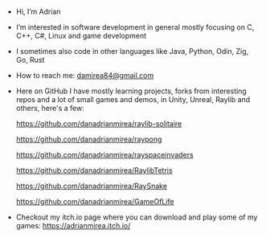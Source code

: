 - Hi, I’m Adrian
- I’m interested in software development in general mostly focusing on C, C++, C#, Linux and game development
- I sometimes also code in other languages like Java, Python, Odin, Zig, Go, Rust
- How to reach me: damirea84@gmail.com
- Here on GitHub I have mostly learning projects, forks from interesting repos and a lot of small games and demos, in Unity, Unreal, Raylib and others, here's a few:

  https://github.com/danadrianmirea/raylib-solitaire
  
  https://github.com/danadrianmirea/raypong
  
  https://github.com/danadrianmirea/rayspaceinvaders
  
  https://github.com/danadrianmirea/RaylibTetris
  
  https://github.com/danadrianmirea/RaySnake

  https://github.com/danadrianmirea/GameOfLife

- Checkout my itch.io page where you can download and play some of my games: https://adrianmirea.itch.io/

  

